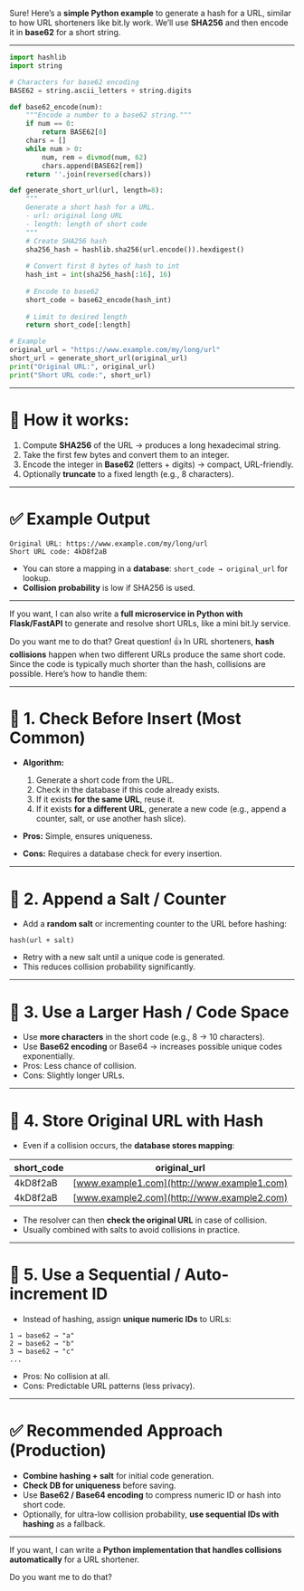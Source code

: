 Sure! Here’s a **simple Python example** to generate a hash for a URL, similar to how URL shorteners like bit.ly work. We’ll use **SHA256** and then encode it in **base62** for a short string.

---

```python
import hashlib
import string

# Characters for base62 encoding
BASE62 = string.ascii_letters + string.digits

def base62_encode(num):
    """Encode a number to a base62 string."""
    if num == 0:
        return BASE62[0]
    chars = []
    while num > 0:
        num, rem = divmod(num, 62)
        chars.append(BASE62[rem])
    return ''.join(reversed(chars))

def generate_short_url(url, length=8):
    """
    Generate a short hash for a URL.
    - url: original long URL
    - length: length of short code
    """
    # Create SHA256 hash
    sha256_hash = hashlib.sha256(url.encode()).hexdigest()
    
    # Convert first 8 bytes of hash to int
    hash_int = int(sha256_hash[:16], 16)
    
    # Encode to base62
    short_code = base62_encode(hash_int)
    
    # Limit to desired length
    return short_code[:length]

# Example
original_url = "https://www.example.com/my/long/url"
short_url = generate_short_url(original_url)
print("Original URL:", original_url)
print("Short URL code:", short_url)
```

---

# 🔎 How it works:

1. Compute **SHA256** of the URL → produces a long hexadecimal string.
2. Take the first few bytes and convert them to an integer.
3. Encode the integer in **Base62** (letters + digits) → compact, URL-friendly.
4. Optionally **truncate** to a fixed length (e.g., 8 characters).

---

# ✅ Example Output

```
Original URL: https://www.example.com/my/long/url
Short URL code: 4kD8f2aB
```

* You can store a mapping in a **database**: `short_code → original_url` for lookup.
* **Collision probability** is low if SHA256 is used.

---

If you want, I can also write a **full microservice in Python with Flask/FastAPI** to generate and resolve short URLs, like a mini bit.ly service.

Do you want me to do that?
Great question! 👍 In URL shorteners, **hash collisions** happen when two different URLs produce the same short code. Since the code is typically much shorter than the hash, collisions are possible. Here’s how to handle them:

---

# 🔹 1. Check Before Insert (Most Common)

* **Algorithm:**

  1. Generate a short code from the URL.
  2. Check in the database if this code already exists.
  3. If it exists **for the same URL**, reuse it.
  4. If it exists **for a different URL**, generate a new code (e.g., append a counter, salt, or use another hash slice).
* **Pros:** Simple, ensures uniqueness.
* **Cons:** Requires a database check for every insertion.

---

# 🔹 2. Append a Salt / Counter

* Add a **random salt** or incrementing counter to the URL before hashing:

```
hash(url + salt)
```

* Retry with a new salt until a unique code is generated.
* This reduces collision probability significantly.

---

# 🔹 3. Use a Larger Hash / Code Space

* Use **more characters** in the short code (e.g., 8 → 10 characters).
* Use **Base62 encoding** or Base64 → increases possible unique codes exponentially.
* Pros: Less chance of collision.
* Cons: Slightly longer URLs.

---

# 🔹 4. Store Original URL with Hash

* Even if a collision occurs, the **database stores mapping**:

| short\_code | original\_url                               |
| ----------- | ------------------------------------------- |
| 4kD8f2aB    | [www.example1.com](http://www.example1.com) |
| 4kD8f2aB    | [www.example2.com](http://www.example2.com) |

* The resolver can then **check the original URL** in case of collision.
* Usually combined with salts to avoid collisions in practice.

---

# 🔹 5. Use a Sequential / Auto-increment ID

* Instead of hashing, assign **unique numeric IDs** to URLs:

```
1 → base62 → "a"
2 → base62 → "b"
3 → base62 → "c"
...
```

* Pros: No collision at all.
* Cons: Predictable URL patterns (less privacy).

---

# ✅ Recommended Approach (Production)

* **Combine hashing + salt** for initial code generation.
* **Check DB for uniqueness** before saving.
* Use **Base62 / Base64 encoding** to compress numeric ID or hash into short code.
* Optionally, for ultra-low collision probability, **use sequential IDs with hashing** as a fallback.

---

If you want, I can write a **Python implementation that handles collisions automatically** for a URL shortener.

Do you want me to do that?
